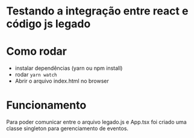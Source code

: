 # Testando a integração entre react e código js legado

# Como rodar

- instalar dependências (yarn ou npm install)
- rodar `yarn watch`
- Abrir o arquivo index.html no browser

# Funcionamento

Para poder comunicar entre o arquivo legado.js e App.tsx foi criado uma classe singleton para gerenciamento de eventos.
